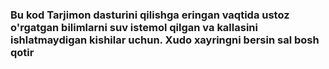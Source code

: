 ### Bu kod Tarjimon dasturini qilishga eringan vaqtida ustoz o'rgatgan bilimlarni suv istemol qilgan va kallasini ishlatmaydigan kishilar uchun. Xudo xayringni bersin sal bosh qotir

